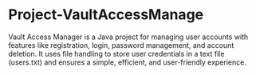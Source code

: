 # Project-VaultAccessManage
Vault Access Manager is a Java project for managing user accounts with features like registration, login, password management, and account deletion. It uses file handling to store user credentials in a text file (users.txt) and ensures a simple, efficient, and user-friendly experience.
